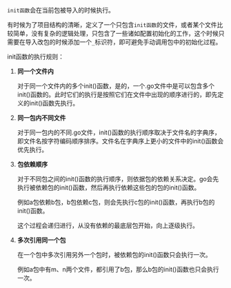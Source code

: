 

`init函数`会在当前包被导入的时候执行。

有时候为了项目结构的清晰，定义了一个只包含`init函数`的文件，或者某个文件比较简单，没有复杂的逻辑处理，只包含了一些诸如配置初始化的工作，这个时候只需要在导入改包的时候添加一个`_`标识符，即可避免手动调用包中的初始化过程。

init函数的执行规则：

1. **同一个文件内**

   对于同一个文件内的多个init()函数，是的，一个.go文件中是可以包含多个init()函数的。此时它们的执行是按照它们在文件中出现的顺序进行的，即先定义的init()函数先执行。

2. **同一包内不同文件**

   对于同一包内的不同.go文件，init()函数的执行顺序取决于文件名的字典序，即文件名按字符编码顺序排序。文件名在字典序上更小的文件中的init()函数会优先执行。

3. **包依赖顺序**

   对于不同包之间的init()函数的执行顺序，则依据包的依赖关系决定。go会先执行被依赖包的init()函数，然后再执行依赖这些包的包的init()函数。

   例如a包依赖b包，b包依赖c包，则会先执行c包的init()函数，再执行b包的init()函数。

   这个过程会递归进行，从没有依赖的最底层包开始，向上逐级执行。

4. **多次引用同一个包**

   在一个包中多次引用另外一个包时，被依赖包的init()函数只会执行一次。

   例如a包中有m、n两个文件，都引用了b包，那么b包的init()函数也只会执行一次。